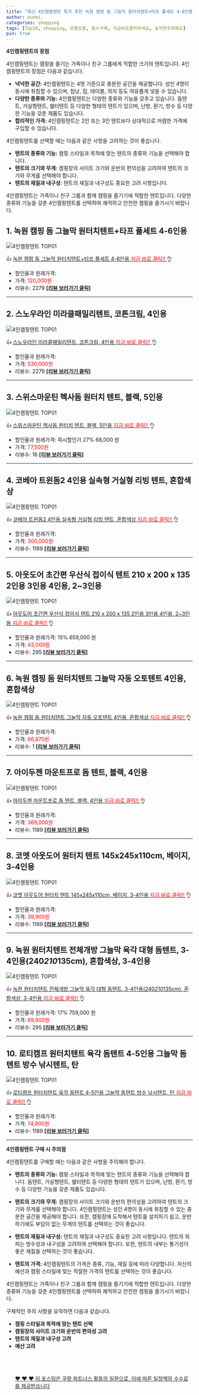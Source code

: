 ```yaml
---
title: "최신 4인캠핑텐트 특가 추천 녹원 캠핑 돔 그늘막 원터치텐트+타프 풀세트 4-6인용 비교 장점"
author: eunmi.
categories: shopping
tags: [Top10, shopping, 유행상품, 필수구매, 지금바로클릭하세요, 놓치면후회해요]
pin: true
---
```

**4인캠핑텐트의 장점**

4인캠핑텐트는 캠핑을 즐기는 가족이나 친구 그룹에게 적합한 크기의 텐트입니다. 4인캠핑텐트의 장점은 다음과 같습니다.

* **넉넉한 공간:** 4인캠핑텐트는 4명 기준으로 충분한 공간을 제공합니다. 성인 4명이 동시에 취침할 수 있으며, 침낭, 짐, 테이블, 의자 등도 여유롭게 넣을 수 있습니다.
* **다양한 종류와 기능:** 4인캠핑텐트는 다양한 종류와 기능을 갖추고 있습니다. 돔텐트, 거실형텐트, 쉘터텐트 등 다양한 형태의 텐트가 있으며, 난방, 환기, 방수 등 다양한 기능을 갖춘 제품도 있습니다.
* **합리적인 가격:** 4인캠핑텐트는 2인 또는 3인 텐트보다 상대적으로 저렴한 가격에 구입할 수 있습니다.

4인캠핑텐트를 선택할 때는 다음과 같은 사항을 고려하는 것이 좋습니다.

* **텐트의 종류와 기능:** 캠핑 스타일과 목적에 맞는 텐트의 종류와 기능을 선택해야 합니다.
* **텐트의 크기와 무게:** 캠핑장의 사이트 크기와 운반의 편의성을 고려하여 텐트의 크기와 무게를 선택해야 합니다.
* **텐트의 재질과 내구성:** 텐트의 재질과 내구성도 중요한 고려 사항입니다.

4인캠핑텐트는 가족이나 친구 그룹과 함께 캠핑을 즐기기에 적합한 텐트입니다. 다양한 종류와 기능을 갖춘 4인캠핑텐트를 선택하여 쾌적하고 안전한 캠핑을 즐기시기 바랍니다.

   

## 1. 녹원 캠핑 돔 그늘막 원터치텐트+타프 풀세트 4-6인용

![4인캠핑텐트 TOP01](https://thumbnail9.coupangcdn.com/thumbnails/remote/230x230ex/image/vendor_inventory/29e2/b1d8bdf287caba045217739a25436176b723dddc236f5189f6cc84d40427.jpg)


👍 [녹원 캠핑 돔 그늘막 원터치텐트+타프 풀세트 4-6인용 <font color=red> 지금 바로 클릭!! </font> ](https://link.coupang.com/re/AFFSDP?lptag=AF3617701&subid=GithubCoopas&pageKey=7621643618&traceid=V0-153&itemId=20208297161&vendorItemId=86576845414) 👌 


- 할인율과 원래가격: 
- 가격: <span style='color:red'>120,000원</span>
- 리뷰수: 2279  [**[리뷰 보러가기 클릭]**](https://link.coupang.com/re/AFFSDP?lptag=AF3617701&subid=GithubCoopas&pageKey=7621643618&traceid=V0-153&itemId=20208297161&vendorItemId=86576845414)

---


   

## 2. 스노우라인 미라클패밀리텐트, 코튼크림, 4인용

![4인캠핑텐트 TOP01](https://thumbnail10.coupangcdn.com/thumbnails/remote/230x230ex/image/retail/images/476168906284045-6b51f7ee-c527-4c4d-a4f2-17fb68dd82f4.jpg)


👍 [스노우라인 미라클패밀리텐트, 코튼크림, 4인용 <font color=red> 지금 바로 클릭!! </font> ](https://link.coupang.com/re/AFFSDP?lptag=AF3617701&subid=GithubCoopas&pageKey=6602749586&traceid=V0-153&itemId=14941250233&vendorItemId=82165780227) 👌 


- 할인율과 원래가격: 
- 가격: <span style='color:red'>530,000원</span>
- 리뷰수: 2279  [**[리뷰 보러가기 클릭]**](https://link.coupang.com/re/AFFSDP?lptag=AF3617701&subid=GithubCoopas&pageKey=6602749586&traceid=V0-153&itemId=14941250233&vendorItemId=82165780227)

---


   

## 3. 스위스마운틴 헥사돔 원터치 텐트, 블랙, 5인용

![4인캠핑텐트 TOP01](https://thumbnail10.coupangcdn.com/thumbnails/remote/230x230ex/image/retail/images/6082074383990517-d495f452-a4aa-4c2f-a1ce-592becc271d2.jpg)


👍 [스위스마운틴 헥사돔 원터치 텐트, 블랙, 5인용 <font color=red> 지금 바로 클릭!! </font> ](https://link.coupang.com/re/AFFSDP?lptag=AF3617701&subid=GithubCoopas&pageKey=5417168337&traceid=V0-153&itemId=8169044893&vendorItemId=75457213561) 👌 


- 할인율과 원래가격: 즉시할인가 27%  68,000   원
- 가격: <span style='color:red'>77,500원</span>
- 리뷰수: 16  [**[리뷰 보러가기 클릭]**](https://link.coupang.com/re/AFFSDP?lptag=AF3617701&subid=GithubCoopas&pageKey=5417168337&traceid=V0-153&itemId=8169044893&vendorItemId=75457213561)

---


   

## 4. 코베아 트윈돔2 4인용 실속형 거실형 리빙 텐트, 혼합색상

![4인캠핑텐트 TOP01](https://thumbnail9.coupangcdn.com/thumbnails/remote/230x230ex/image/vendor_inventory/affb/e89438e650d959cb07beef30bbabb3f96daeb38e62b7c3527a2f683a1488.jpg)


👍 [코베아 트윈돔2 4인용 실속형 거실형 리빙 텐트, 혼합색상 <font color=red> 지금 바로 클릭!! </font> ](https://link.coupang.com/re/AFFSDP?lptag=AF3617701&subid=GithubCoopas&pageKey=7410141488&traceid=V0-153&itemId=19197904048&vendorItemId=86315444086) 👌 


- 할인율과 원래가격: 
- 가격: <span style='color:red'>300,000원</span>
- 리뷰수: 1189  [**[리뷰 보러가기 클릭]**](https://link.coupang.com/re/AFFSDP?lptag=AF3617701&subid=GithubCoopas&pageKey=7410141488&traceid=V0-153&itemId=19197904048&vendorItemId=86315444086)

---


   

## 5. 아웃도어 초간편 우산식 접이식 텐트 210 x 200 x 135 2인용 3인용 4인용, 2~3인용

![4인캠핑텐트 TOP01](https://thumbnail7.coupangcdn.com/thumbnails/remote/230x230ex/image/vendor_inventory/b630/d9c526cfb4ff42ba17872acb5f82a5d411f09a40064fcab47827cf9dea90.jpg)


👍 [아웃도어 초간편 우산식 접이식 텐트 210 x 200 x 135 2인용 3인용 4인용, 2~3인용 <font color=red> 지금 바로 클릭!! </font> ](https://link.coupang.com/re/AFFSDP?lptag=AF3617701&subid=GithubCoopas&pageKey=6429513888&traceid=V0-153&itemId=13869749897&vendorItemId=81119633524) 👌 


- 할인율과 원래가격: 15%  659,000   원
- 가격: <span style='color:red'>43,000원</span>
- 리뷰수: 295  [**[리뷰 보러가기 클릭]**](https://link.coupang.com/re/AFFSDP?lptag=AF3617701&subid=GithubCoopas&pageKey=6429513888&traceid=V0-153&itemId=13869749897&vendorItemId=81119633524)

---


   

## 6. 녹원 캠핑 돔 원터치텐트 그늘막 자동 오토텐트 4인용, 혼합색상

![4인캠핑텐트 TOP01](https://thumbnail10.coupangcdn.com/thumbnails/remote/230x230ex/image/vendor_inventory/70dd/91125a21764b3317b21723c7fc427e4e555447dd1745d6191119ac2e8bb6.jpg)


👍 [녹원 캠핑 돔 원터치텐트 그늘막 자동 오토텐트 4인용, 혼합색상 <font color=red> 지금 바로 클릭!! </font> ](https://link.coupang.com/re/AFFSDP?lptag=AF3617701&subid=GithubCoopas&pageKey=7345481743&traceid=V0-153&itemId=18889749222&vendorItemId=86576929150) 👌 


- 할인율과 원래가격: 
- 가격: <span style='color:red'>66,870원</span>
- 리뷰수: 1  [**[리뷰 보러가기 클릭]**](https://link.coupang.com/re/AFFSDP?lptag=AF3617701&subid=GithubCoopas&pageKey=7345481743&traceid=V0-153&itemId=18889749222&vendorItemId=86576929150)

---


   

## 7. 아이두젠 마운트프로 돔 텐트, 블랙, 4인용

![4인캠핑텐트 TOP01](https://thumbnail6.coupangcdn.com/thumbnails/remote/230x230ex/image/retail/images/97983949010538-8249ee43-0025-4cc7-8206-33e2c2043bde.jpg)


👍 [아이두젠 마운트프로 돔 텐트, 블랙, 4인용 <font color=red> 지금 바로 클릭!! </font> ](https://link.coupang.com/re/AFFSDP?lptag=AF3617701&subid=GithubCoopas&pageKey=2264371378&traceid=V0-153&itemId=3880972098&vendorItemId=74478389348) 👌 


- 할인율과 원래가격: 
- 가격: <span style='color:red'>369,000원</span>
- 리뷰수: 1189  [**[리뷰 보러가기 클릭]**](https://link.coupang.com/re/AFFSDP?lptag=AF3617701&subid=GithubCoopas&pageKey=2264371378&traceid=V0-153&itemId=3880972098&vendorItemId=74478389348)

---


   

## 8. 코멧 아웃도어 원터치 텐트 145x245x110cm, 베이지, 3-4인용

![4인캠핑텐트 TOP01](https://thumbnail9.coupangcdn.com/thumbnails/remote/230x230ex/image/retail/images/2961017987742450-ba63ec6f-0c0f-42f9-aeb8-59ec50d4e9be.png)


👍 [코멧 아웃도어 원터치 텐트 145x245x110cm, 베이지, 3-4인용 <font color=red> 지금 바로 클릭!! </font> ](https://link.coupang.com/re/AFFSDP?lptag=AF3617701&subid=GithubCoopas&pageKey=5151651402&traceid=V0-153&itemId=15279952989&vendorItemId=82500447736) 👌 


- 할인율과 원래가격: 
- 가격: <span style='color:red'>39,900원</span>
- 리뷰수: 1189  [**[리뷰 보러가기 클릭]**](https://link.coupang.com/re/AFFSDP?lptag=AF3617701&subid=GithubCoopas&pageKey=5151651402&traceid=V0-153&itemId=15279952989&vendorItemId=82500447736)

---


   

## 9. 녹원 원터치텐트 전체개방 그늘막 육각 대형 돔텐트, 3-4인용(240*210*135cm), 혼합색상, 3-4인용

![4인캠핑텐트 TOP01](https://thumbnail8.coupangcdn.com/thumbnails/remote/230x230ex/image/vendor_inventory/19c9/2e994b6de14b59af7b873ee279749b7c2b01a1ad18edf9ad832c268f4ab5.jpg)


👍 [녹원 원터치텐트 전체개방 그늘막 육각 대형 돔텐트, 3-4인용(240*210*135cm), 혼합색상, 3-4인용 <font color=red> 지금 바로 클릭!! </font> ](https://link.coupang.com/re/AFFSDP?lptag=AF3617701&subid=GithubCoopas&pageKey=7471177225&traceid=V0-153&itemId=19495301496&vendorItemId=86604884781) 👌 


- 할인율과 원래가격: 17%  759,000   원
- 가격: <span style='color:red'>69,800원</span>
- 리뷰수: 295  [**[리뷰 보러가기 클릭]**](https://link.coupang.com/re/AFFSDP?lptag=AF3617701&subid=GithubCoopas&pageKey=7471177225&traceid=V0-153&itemId=19495301496&vendorItemId=86604884781)

---


   

## 10. 로티캠프 원터치텐트 육각 돔텐트 4-5인용 그늘막 돔텐트 방수 낚시텐트, 탄

![4인캠핑텐트 TOP01](https://thumbnail8.coupangcdn.com/thumbnails/remote/230x230ex/image/vendor_inventory/7892/152c42b41229f94b72e94c1b9c401f8eb79b6590b1ee2147585a7e807e9a.jpg)


👍 [로티캠프 원터치텐트 육각 돔텐트 4-5인용 그늘막 돔텐트 방수 낚시텐트, 탄 <font color=red> 지금 바로 클릭!! </font> ](https://link.coupang.com/re/AFFSDP?lptag=AF3617701&subid=GithubCoopas&pageKey=6478978928&traceid=V0-153&itemId=14174435196&vendorItemId=85860875600) 👌 


- 할인율과 원래가격: 
- 가격: <span style='color:red'>74,900원</span>
- 리뷰수: 1189  [**[리뷰 보러가기 클릭]**](https://link.coupang.com/re/AFFSDP?lptag=AF3617701&subid=GithubCoopas&pageKey=6478978928&traceid=V0-153&itemId=14174435196&vendorItemId=85860875600)

---
**4인캠핑텐트 구매 시 주의점**

4인캠핑텐트를 구매할 때는 다음과 같은 사항을 주의해야 합니다.

* **텐트의 종류와 기능:** 캠핑 스타일과 목적에 맞는 텐트의 종류와 기능을 선택해야 합니다. 돔텐트, 거실형텐트, 쉘터텐트 등 다양한 형태의 텐트가 있으며, 난방, 환기, 방수 등 다양한 기능을 갖춘 제품도 있습니다.

* **텐트의 크기와 무게:** 캠핑장의 사이트 크기와 운반의 편의성을 고려하여 텐트의 크기와 무게를 선택해야 합니다. 4인캠핑텐트는 성인 4명이 동시에 취침할 수 있는 충분한 공간을 제공해야 합니다. 또한, 캠핑장에 도착해서 텐트를 설치하기 쉽고, 운반하기에도 부담이 없는 무게의 텐트를 선택하는 것이 좋습니다.

* **텐트의 재질과 내구성:** 텐트의 재질과 내구성도 중요한 고려 사항입니다. 텐트의 외피는 방수성과 내구성을 고려하여 선택해야 합니다. 또한, 텐트의 내부는 통기성이 좋은 재질을 선택하는 것이 좋습니다.

* **텐트의 가격:** 4인캠핑텐트의 가격은 종류, 기능, 재질 등에 따라 다양합니다. 자신의 예산과 캠핑 스타일에 맞는 적절한 가격의 텐트를 선택하는 것이 좋습니다.

4인캠핑텐트는 가족이나 친구 그룹과 함께 캠핑을 즐기기에 적합한 텐트입니다. 다양한 종류와 기능을 갖춘 4인캠핑텐트를 선택하여 쾌적하고 안전한 캠핑을 즐기시기 바랍니다.

구체적인 주의 사항을 요약하면 다음과 같습니다.

* **캠핑 스타일과 목적에 맞는 텐트 선택**
* **캠핑장의 사이트 크기와 운반의 편의성 고려**
* **텐트의 재질과 내구성 고려**
* **예산 고려**<br><br><br><br><br> [ ❤ ❤ ❤ 이 포스팅은 쿠팡 파트너스 활동의 일환으로, 이에 따른 일정액의 수수료를 제공받습니다](https://link.coupang.com/a/bcEFyh)